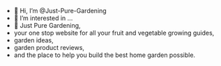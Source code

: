 - 👋 Hi, I’m @Just-Pure-Gardening
- 👀 I’m interested in ...
- 🌱 Just Pure Gardening, 
- your one stop website for all your fruit and vegetable growing guides, 
- garden ideas, 
- garden product reviews, 
- and the place to help you build the best home garden possible.

<!---
Just-Pure-Gardening/Just-Pure-Gardening is a ✨ special ✨ repository because its `README.md` (this file) appears on your GitHub profile.
You can click the Preview link to take a look at your changes.
--->

